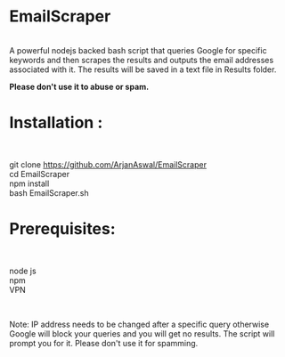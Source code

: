 <h1>EmailScraper</h1>
<br>
A powerful nodejs backed bash script that queries Google for specific keywords and then scrapes the results and outputs the email addresses associated with it. The results will be saved in a text file in Results folder.


<b>Please don't use it to abuse or spam.</b>

<h1>Installation : </h1><br>


git clone https://github.com/ArjanAswal/EmailScraper \
cd EmailScraper\
npm install\
bash EmailScraper.sh

<h1>Prerequisites:</h1><br>


node js\
npm\
VPN

<br>

Note: IP address needs to be changed after a specific query otherwise Google will block your queries and you will get no results. The script will prompt you for it. Please don't use it for spamming.
